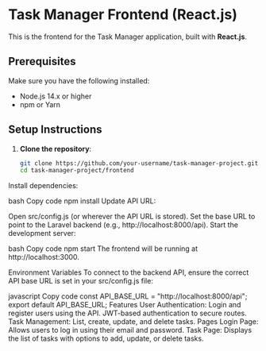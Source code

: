 # Task Manager Frontend (React.js)

This is the frontend for the Task Manager application, built with **React.js**.

## Prerequisites

Make sure you have the following installed:

- Node.js 14.x or higher
- npm or Yarn

## Setup Instructions

1. **Clone the repository**:
   ```bash
   git clone https://github.com/your-username/task-manager-project.git
   cd task-manager-project/frontend
Install dependencies:

bash
Copy code
npm install
Update API URL:

Open src/config.js (or wherever the API URL is stored).
Set the base URL to point to the Laravel backend (e.g., http://localhost:8000/api).
Start the development server:

bash
Copy code
npm start
The frontend will be running at http://localhost:3000.

Environment Variables
To connect to the backend API, ensure the correct API base URL is set in your src/config.js file:

javascript
Copy code
const API_BASE_URL = "http://localhost:8000/api";
export default API_BASE_URL;
Features
User Authentication:
Login and register users using the API.
JWT-based authentication to secure routes.
Task Management:
List, create, update, and delete tasks.
Pages
Login Page: Allows users to log in using their email and password.
Task Page: Displays the list of tasks with options to add, update, or delete tasks.

